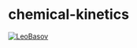 # chemical-kinetics
[![LeoBasov](https://circleci.com/gh/LeoBasov/chemical-kinetics.svg?style=svg)](https://app.circleci.com/pipelines/github/LeoBasov/chemical-kinetics/)
